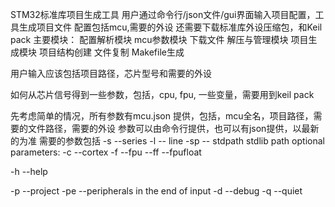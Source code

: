 STM32标准库项目生成工具
用户通过命令行/json文件/gui界面输入项目配置，工具生成项目文件
配置包括mcu,需要的外设
还需要下载标准库外设压缩包，和Keil pack
主要模块：
配置解析模块
mcu参数模块
下载文件
解压与管理模块
项目生成模块
    项目结构创建
    文件复制
    Makefile生成

用户输入应该包括项目路径，芯片型号和需要的外设

如何从芯片信号得到一些参数，包括，cpu, fpu, 一些变量，需要用到keil pack

先考虑简单的情况，所有参数有mcu.json 提供，包括，mcu全名，项目路径，需要的文件路径，需要的外设
参数可以由命令行提供，也可以有json提供，以最新的为准
需要的参数包括
-s --series
-l -- line
-sp -- stdpath
stdlib path
optional parameters:
-c --cortex
-f --fpu
--ff --fpufloat

-h --help

-p --project
-pe --peripherals  in the end of input
-d --debug
-q --quiet